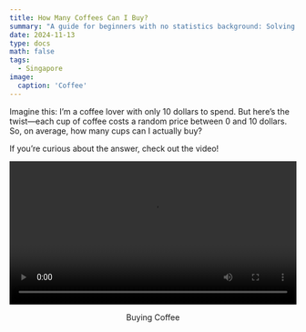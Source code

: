 ```yaml
---
title: How Many Coffees Can I Buy?
summary: "A guide for beginners with no statistics background: Solving probability questions using computer simulations."
date: 2024-11-13
type: docs
math: false
tags:
  - Singapore
image:
  caption: 'Coffee'
---
```


Imagine this: I’m a coffee lover with only 10 dollars to spend. But here’s the twist—each cup of coffee costs a random price between 0 and 10 dollars. So, on average, how many cups can I actually buy?

If you’re curious about the answer, check out the video!

<div style="display: flex; flex-direction: column; align-items: center; margin-bottom: 20px; width: 100%;">
  <video controls style="width: 100%;">
    <source src="images/6120-v2tut-simulation.mp4" type="video/mp4">
    Your browser does not support the video tag.
  </video>
  <p style="text-align: center; width: 100%;">Buying Coffee</p>
</div>